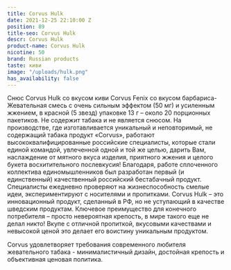 ```yaml
---
title: Corvus Hulk
date: 2021-12-25 22:10:00 Z
position: 89
title-seo: Corvus Hulk
descr: Corvus Hulk
product-name: Corvus Hulk
nicotine: 50
brand: Russian products
taste: киви
image: "/uploads/hulk.png"
has_availability: false
---
```


Снюс Corvus Hulk со вкусом киви Corvus Fenix со вкусом барбариса- Жевательная смесь с очень сильным эффектом (50 мг) и усиленным жжением, в красной (5 звезд) упаковке 13 г – около 20 порционных пакетиков. 
Не содержит табака и не является снюсом.
На производстве, где изготавливается уникальный и неповторимый, не содержащий табака продукт «Corvus», работают высококвалифицированные российские специалисты, которые стали единой командой, увлеченной одной и той же целью, дарить Вам, наслаждение от мятного вкуса изделия, приятного жжения и целого букета восхитительного послевкусия!
            Благодаря, работе сплоченного коллектива единомышленников был разработан первый (и единственный) качественный российский бестабачный продукт. Специалисты ежедневно проверяют на жизнеспособность смелые идеи, экспериментируют с носителями и пропитками.
            Corvus Hulk – это инновационный продукт, сделанный в РФ, но не уступающий в качестве шведским продуктам. Ключевое преимущество для конечного потребителя – просто невероятная крепость, в мире такого еще не делал никто! Вкупе с отличной пропиткой, вкусовыми качествами и невысокой ценой это делает его воистину уникальным продуктом.
 
Corvus удовлетворяет требования современного любителя жевательного табака - минималистичный дизайн, достойная крепость и объективная ценовая политика.
